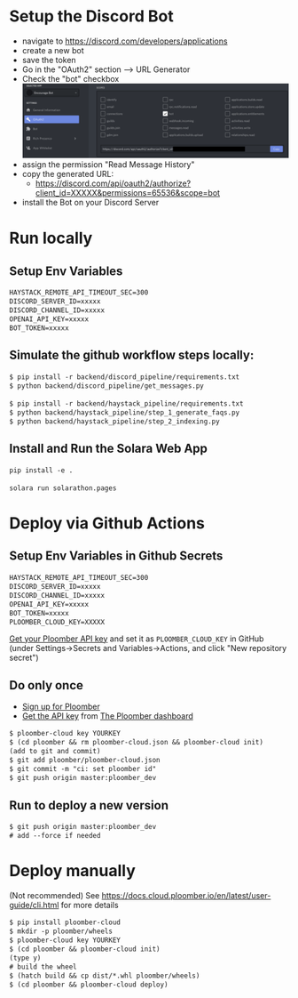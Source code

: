 
# Setup the Discord Bot

- navigate to https://discord.com/developers/applications
- create a new bot
- save the token
- Go in the "OAuth2" section --> URL Generator
- Check the "bot" checkbox
![plot](./discordbot.png)
- assign the permission "Read Message History"
- copy the generated URL:
	- https://discord.com/api/oauth2/authorize?client_id=XXXXX&permissions=65536&scope=bot
- install the Bot on your Discord Server

# Run locally

## Setup Env Variables

```
HAYSTACK_REMOTE_API_TIMEOUT_SEC=300
DISCORD_SERVER_ID=xxxxx
DISCORD_CHANNEL_ID=xxxxx
OPENAI_API_KEY=xxxxx
BOT_TOKEN=xxxxx
```

## Simulate the github workflow steps locally:
```
$ pip install -r backend/discord_pipeline/requirements.txt
$ python backend/discord_pipeline/get_messages.py

$ pip install -r backend/haystack_pipeline/requirements.txt
$ python backend/haystack_pipeline/step_1_generate_faqs.py
$ python backend/haystack_pipeline/step_2_indexing.py
```

## Install and Run the Solara Web App
```
pip install -e .

solara run solarathon.pages
```

# Deploy via Github Actions

## Setup Env Variables in Github Secrets

```
HAYSTACK_REMOTE_API_TIMEOUT_SEC=300
DISCORD_SERVER_ID=xxxxx
DISCORD_CHANNEL_ID=xxxxx
OPENAI_API_KEY=xxxxx
BOT_TOKEN=xxxxx
PLOOMBER_CLOUD_KEY=XXXXX
```

[Get your Ploomber API key](https://docs.cloud.ploomber.io/en/latest/quickstart/apikey.html) and set it as `PLOOMBER_CLOUD_KEY` in GitHub (under Settings->Secrets and Variables->Actions, and click "New repository secret")

## Do only once

 * [Sign up for Ploomber](https://www.platform.ploomber.io/register/)
 * [Get the API key](https://docs.cloud.ploomber.io/en/latest/quickstart/apikey.html) from [The Ploomber dashboard](https://platform.ploomber.io/)


```
$ ploomber-cloud key YOURKEY
$ (cd ploomber && rm ploomber-cloud.json && ploomber-cloud init)
(add to git and commit)
$ git add ploomber/ploomber-cloud.json
$ git commit -m "ci: set ploomber id"
$ git push origin master:ploomber_dev
```

## Run to deploy a new version
```
$ git push origin master:ploomber_dev
# add --force if needed
```

# Deploy manually

(Not recommended)
See https://docs.cloud.ploomber.io/en/latest/user-guide/cli.html for more details

```
$ pip install ploomber-cloud
$ mkdir -p ploomber/wheels
$ ploomber-cloud key YOURKEY
$ (cd ploomber && ploomber-cloud init)
(type y)
# build the wheel
$ (hatch build && cp dist/*.whl ploomber/wheels)
$ (cd ploomber && ploomber-cloud deploy)
```
